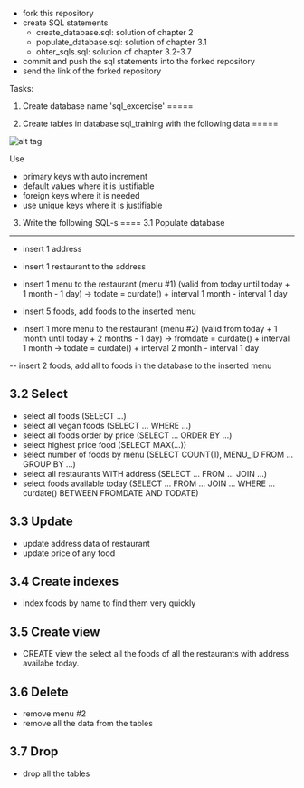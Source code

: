 - fork this repository
- create SQL statements
	- create_database.sql: solution of chapter 2
	- populate_database.sql: solution of chapter 3.1
	- ohter_sqls.sql: solution of chapter 3.2-3.7
- commit and push the sql statements into the forked repository
- send the link of the forked repository

Tasks:
1. Create database name 'sql_excercise'
=====

2. Create tables in  database sql_training with the following data
=====

![alt tag](https://raw.githubusercontent.com/ipuppyp/sql-excercises/master/images/database.png)


Use
- primary keys with auto increment
- default values where it is justifiable
- foreign keys where it is needed
- use unique keys where it is justifiable

3. Write the following SQL-s
====
3.1 Populate database
----

- insert 1 address
- insert 1 restaurant to the address
- insert 1 menu to the restaurant (menu #1) (valid from today until today + 1 month - 1 day)
-> todate = curdate() + interval 1 month  -  interval 1 day

- insert 5 foods, add foods to the inserted menu
- insert 1 more menu to the restaurant (menu #2)  (valid from today + 1 month until today + 2 months - 1 day)
-> fromdate = curdate()  + interval 1 month
-> todate = curdate()  + interval 2 month  -  interval 1 day

-- insert 2 foods, add all to foods in the database to the inserted menu

3.2 Select
----
- select all foods (SELECT ...)
- select all vegan foods (SELECT ... WHERE ...)
- select all foods order by price (SELECT ... ORDER BY ...)
- select highest price food (SELECT MAX(...))
- select number of foods by menu (SELECT COUNT(1), MENU_ID FROM ... GROUP BY ...)
- select all restaurants WITH address (SELECT ... FROM ... JOIN ...)
- select foods available today (SELECT ... FROM ... JOIN ... WHERE ... curdate() BETWEEN FROMDATE AND TODATE)


3.3 Update
----
- update address data of restaurant
- update price of any food



3.4 Create indexes
----
- index foods by name to find them very quickly
 


3.5 Create view
----
- CREATE view the select all the foods of all the restaurants with address availabe today.

3.6 Delete
----
- remove menu #2
- remove all the data from the tables

3.7 Drop
----
- drop all the tables
